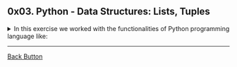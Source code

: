 ## 0x03. Python - Data Structures: Lists, Tuples

<details>
<summary>In this exercise we worked with the functionalities of Python programming language like: </summary>
<br>

- Lists
- Tuples
- Arrays

</details>

---

[Back Button](https://github.com/FatChicken277/holbertonschool-higher_level_programming)
